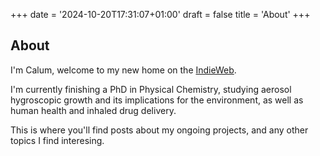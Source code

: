 +++
date = '2024-10-20T17:31:07+01:00'
draft = false
title = 'About'
+++

## About

I'm Calum, welcome to my new home on the [IndieWeb](https://indieweb.org/).

I'm currently finishing a PhD in Physical Chemistry, studying aerosol hygroscopic growth and its implications for the environment, as well as human health and inhaled drug delivery.

This is where you'll find posts about my ongoing projects, and any other topics I find interesing.